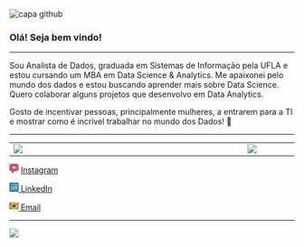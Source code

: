 ![capa github](Capa%20Portfolio%20D%C3%A9borah%20Scalioni.png)

### Olá! Seja bem vindo! 

---

Sou Analista de Dados, graduada em Sistemas de Informação pela UFLA e estou cursando um MBA em Data Science & Analytics. 
Me apaixonei pelo mundo dos dados e estou buscando aprender mais sobre Data Science.
Quero colaborar alguns projetos que desenvolvo em Data Analytics.

Gosto de incentivar pessoas, principalmente mulheres, a entrarem para a TI e mostrar como é incrível trabalhar no mundo dos Dados! :revolving_hearts:   

---

<center>
<table>
    <tr>
        <td><img width="400px" align="left" src="https://github-readme-stats.vercel.app/api/top-langs/?username=deborahscalioni&hide=html&layout=compact&theme=buefy" /></td>
        <td><img width="495px" align="left" src="https://github-readme-stats.vercel.app/api?username=deborahscalioni&theme=buefy"/></td>
    </tr>   
</table>
</center> 

<a href="https://www.instagram.com/deborahscalioni/"><img src="instagram.png" width="16"></a> [Instagram](https://www.instagram.com/deborahscalioni)  

<a href="https://www.linkedin.com/in/deborahscalioni"><img src="linkedin.png" width="16"> </a> [LinkedIn](https://www.linkedin.com/in/deborahsca)  

<a href="mailto:deborahscalioni@gmail.com"><img src="email.png" width="16"> </a> [Email](mailto:deborahscalioni@gmail.com)  

---  

![](https://komarev.com/ghpvc/?username=deborahscalioni&color=blue&style=flat)

